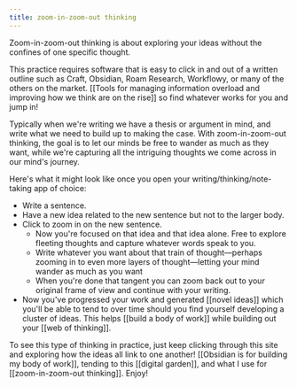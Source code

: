 ```yaml
---
title: zoom-in-zoom-out thinking
---
```

Zoom-in-zoom-out thinking is about exploring your ideas without the confines of one specific thought.

This practice requires software that is easy to click in and out of a written outline such as Craft, Obsidian, Roam Research, Workflowy, or many of the others on the market. [[Tools for managing information overload and improving how we think are on the rise]] so find whatever works for you and jump in!

Typically when we're writing we have a thesis or argument in mind, and write what we need to build up to making the case. With zoom-in-zoom-out thinking, the goal is to let our minds be free to wander as much as they want, while we're capturing all the intriguing thoughts we come across in our mind's journey.

Here's what it might look like once you open your writing/thinking/note-taking app of choice:
- Write a sentence. 
- Have a new idea related to the new sentence but not to the larger body. 
- Click to zoom in on the new sentence. 
	- Now you're focused on that idea and that idea alone. Free to explore fleeting thoughts and capture whatever words speak to you.
	- Write whatever you want about that train of thought—perhaps zooming in to even more layers of thought—letting your mind wander as much as you want
	- When you're done that tangent you can zoom back out to your original frame of view and continue with your writing.
- Now you've progressed your work and generated [[novel ideas]] which you'll be able to tend to over time should you find yourself developing a cluster of ideas. This helps [[build a body of work]] while building out your [[web of thinking]].

To see this type of thinking in practice, just keep clicking through this site and exploring how the ideas all link to one another! [[Obsidian is for building my body of work]], tending to this [[digital garden]], and what I use for [[zoom-in-zoom-out thinking]]. Enjoy!